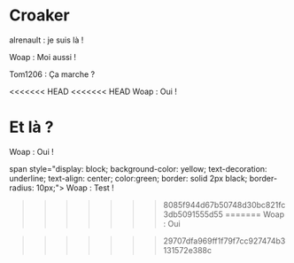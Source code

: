 # Croaker
alrenault : je suis là !

Woap : Moi aussi !

Tom1206 : Ça marche ?

<<<<<<< HEAD
<<<<<<< HEAD
Woap : Oui !

Et là ?
=======
Woap : Oui ! 

span style="display: block; background-color: yellow; text-decoration: underline; text-align: center; color:green; border: solid 2px black; border-radius: 10px;"> Woap : Test !</span>
>>>>>>> 8085f944d67b50748d30bc821fc3db5091555d55
=======
Woap : Oui


>>>>>>> 29707dfa969ff1f79f7cc927474b3131572e388c
